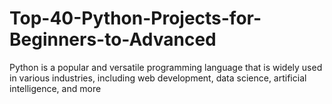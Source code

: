# Top-40-Python-Projects-for-Beginners-to-Advanced
Python is a popular and versatile programming language that is widely used in various industries, including web development, data science, artificial intelligence, and more

